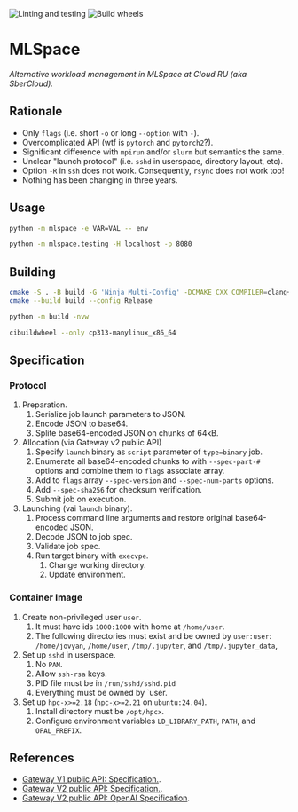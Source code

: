 ![Linting and testing][on-push]
![Build wheels][wheels]

[on-push]: https://github.com/daskol/mlspace/actions/workflows/on-push.yml/badge.svg
[wheels]: https://github.com/daskol/mlspace/actions/workflows/build-wheels.yml/badge.svg

# MLSpace

*Alternative workload management in MLSpace at Cloud.RU (aka SberCloud).*

## Rationale

- Only `flags` (i.e. short `-o` or long `--option` with `-`).
- Overcomplicated API (wtf is `pytorch` and `pytorch2`?).
- Significant difference with `mpirun` and/or `slurm` but semantics the same.
- Unclear "launch protocol" (i.e. `sshd` in userspace, directory layout, etc).
- Option `-R` in `ssh` does not work. Consequently, `rsync` does not work too!
- Nothing has been changing in three years.

## Usage

```bash
python -m mlspace -e VAR=VAL -- env
```

```bash
python -m mlspace.testing -H localhost -p 8080
```

## Building

```bash
cmake -S . -B build -G 'Ninja Multi-Config' -DCMAKE_CXX_COMPILER=clang++
cmake --build build --config Release
```

```bash
python -m build -nvw
```

```bash
cibuildwheel --only cp313-manylinux_x86_64
```

## Specification

### Protocol

1. Preparation.
    1. Serialize job launch parameters to JSON.
    2. Encode JSON to base64.
    3. Splite base64-encoded JSON on chunks of 64kB.
2. Allocation (via Gateway v2 public API)
    1. Specify `launch` binary as `script` parameter of `type=binary` job.
    2. Enumerate all base64-encoded chunks to with `--spec-part-#` options and
       combine them to `flags` associate array.
    3. Add to `flags` array `--spec-version` and `--spec-num-parts` options.
    4. Add `--spec-sha256` for checksum verification.
    5. Submit job on execution.
3. Launching (vai `launch` binary).
    1. Process command line arguments and restore original base64-encoded JSON.
    2. Decode JSON to job spec.
    3. Validate job spec.
    4. Run target binary with `execvpe`.
        1. Change working directory.
        2. Update environment.

### Container Image

1. Create non-privileged user `user`.
    1. It must have ids `1000:1000` with home at `/home/user`.
    2. The following directories must exist and be owned by `user:user`:
       `/home/jovyan`, `/home/user`, `/tmp/.jupyter`, and `/tmp/.jupyter_data`,
2. Set up `sshd` in userspace.
    1. No `PAM`.
    2. Allow `ssh-rsa` keys.
    3. PID file must be in `/run/sshd/sshd.pid`
    4. Everything must be owned by `user.
3. Set up `hpc-x>=2.18` (`hpc-x>=2.21` on `ubuntu:24.04`).
    1. Install directory must be `/opt/hpcx`.
    2. Configure environment variables `LD_LIBRARY_PATH`, `PATH`, and
       `OPAL_PREFIX`.

## References

+ [Gateway V1 public API: Specification.][1].
+ [Gateway V2 public API: Specification.][2].
+ [Gateway V2 public API: OpenAI Specification][3].

[1]: https://api.ai.cloud.ru/public/v1/redoc
[2]: https://api.ai.cloud.ru/public/v2/redoc
[3]: https://api.aicloud.sbercloud.ru/public/v2/openapi.json
